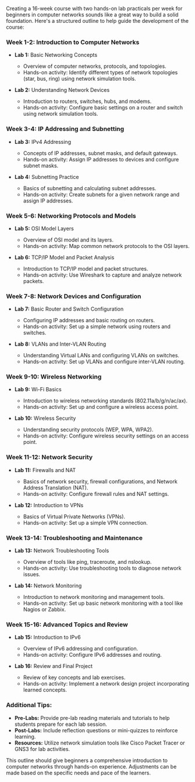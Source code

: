 Creating a 16-week course with two hands-on lab practicals per week for beginners in computer networks sounds like a great way to build a solid foundation. Here's a structured outline to help guide the development of the course:

### **Week 1-2: Introduction to Computer Networks**
- **Lab 1:** Basic Networking Concepts
  - Overview of computer networks, protocols, and topologies.
  - Hands-on activity: Identify different types of network topologies (star, bus, ring) using network simulation tools.

- **Lab 2:** Understanding Network Devices
  - Introduction to routers, switches, hubs, and modems.
  - Hands-on activity: Configure basic settings on a router and switch using network simulation tools.

### **Week 3-4: IP Addressing and Subnetting**
- **Lab 3:** IPv4 Addressing
  - Concepts of IP addresses, subnet masks, and default gateways.
  - Hands-on activity: Assign IP addresses to devices and configure subnet masks.

- **Lab 4:** Subnetting Practice
  - Basics of subnetting and calculating subnet addresses.
  - Hands-on activity: Create subnets for a given network range and assign IP addresses.

### **Week 5-6: Networking Protocols and Models**
- **Lab 5:** OSI Model Layers
  - Overview of OSI model and its layers.
  - Hands-on activity: Map common network protocols to the OSI layers.

- **Lab 6:** TCP/IP Model and Packet Analysis
  - Introduction to TCP/IP model and packet structures.
  - Hands-on activity: Use Wireshark to capture and analyze network packets.

### **Week 7-8: Network Devices and Configuration**
- **Lab 7:** Basic Router and Switch Configuration
  - Configuring IP addresses and basic routing on routers.
  - Hands-on activity: Set up a simple network using routers and switches.

- **Lab 8:** VLANs and Inter-VLAN Routing
  - Understanding Virtual LANs and configuring VLANs on switches.
  - Hands-on activity: Set up VLANs and configure inter-VLAN routing.

### **Week 9-10: Wireless Networking**
- **Lab 9:** Wi-Fi Basics
  - Introduction to wireless networking standards (802.11a/b/g/n/ac/ax).
  - Hands-on activity: Set up and configure a wireless access point.

- **Lab 10:** Wireless Security
  - Understanding security protocols (WEP, WPA, WPA2).
  - Hands-on activity: Configure wireless security settings on an access point.

### **Week 11-12: Network Security**
- **Lab 11:** Firewalls and NAT
  - Basics of network security, firewall configurations, and Network Address Translation (NAT).
  - Hands-on activity: Configure firewall rules and NAT settings.

- **Lab 12:** Introduction to VPNs
  - Basics of Virtual Private Networks (VPNs).
  - Hands-on activity: Set up a simple VPN connection.

### **Week 13-14: Troubleshooting and Maintenance**
- **Lab 13:** Network Troubleshooting Tools
  - Overview of tools like ping, traceroute, and nslookup.
  - Hands-on activity: Use troubleshooting tools to diagnose network issues.

- **Lab 14:** Network Monitoring
  - Introduction to network monitoring and management tools.
  - Hands-on activity: Set up basic network monitoring with a tool like Nagios or Zabbix.

### **Week 15-16: Advanced Topics and Review**
- **Lab 15:** Introduction to IPv6
  - Overview of IPv6 addressing and configuration.
  - Hands-on activity: Configure IPv6 addresses and routing.

- **Lab 16:** Review and Final Project
  - Review of key concepts and lab exercises.
  - Hands-on activity: Implement a network design project incorporating learned concepts.

### **Additional Tips:**
- **Pre-Labs:** Provide pre-lab reading materials and tutorials to help students prepare for each lab session.
- **Post-Labs:** Include reflection questions or mini-quizzes to reinforce learning.
- **Resources:** Utilize network simulation tools like Cisco Packet Tracer or GNS3 for lab activities.

This outline should give beginners a comprehensive introduction to computer networks through hands-on experience. Adjustments can be made based on the specific needs and pace of the learners.